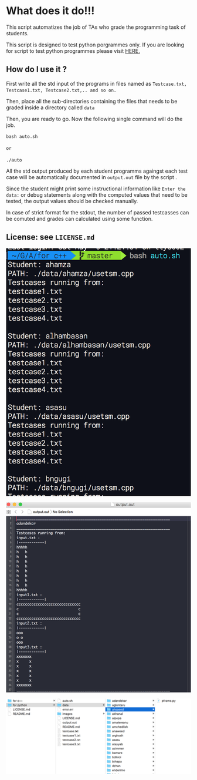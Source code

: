 What does it do!!!
=======================
This script automatizes the job of TAs who grade the programming task of students.


This script is designed to test python porgrammes only.
If you are looking for script to test python programmes please visit  [HERE.](https://github.com/aerolalit/Auto-Testing/tree/master/for%20c++)


How do I use it ?
--------------------

First write all the std input of the programs in files named as `Testcase.txt, Testcase1.txt, Testcase2.txt,.. and so on.`

Then, place all the sub-directories containing the files that needs to be graded inside a directory called `data`

Then, you are ready to go. Now the following single command will do the job.

	bash auto.sh
    
    or
    
    ./auto

All the std output produced by each student programms againgst each test case will be automatically documented in `output.out` file by the script .

Since the student might print some instructional information like `Enter the data:` or debug statements along with the computed values that need to be tested, the output values should be checked manually. 

In case of strict format for the stdout, the number of passed testcasses can be comuted and grades can calculated using some function.

License: see `LICENSE.md`
---------------------------------

![alt text](https://github.com/aerolalit/Auto-Testing/blob/master/for%20python/images/script%20running.png)


![alt text](https://github.com/aerolalit/Auto-Testing/blob/master/for%20python/images/output.png)

![alt text](https://github.com/aerolalit/Auto-Testing/blob/master/for%20python/images/file%20structure.png)


